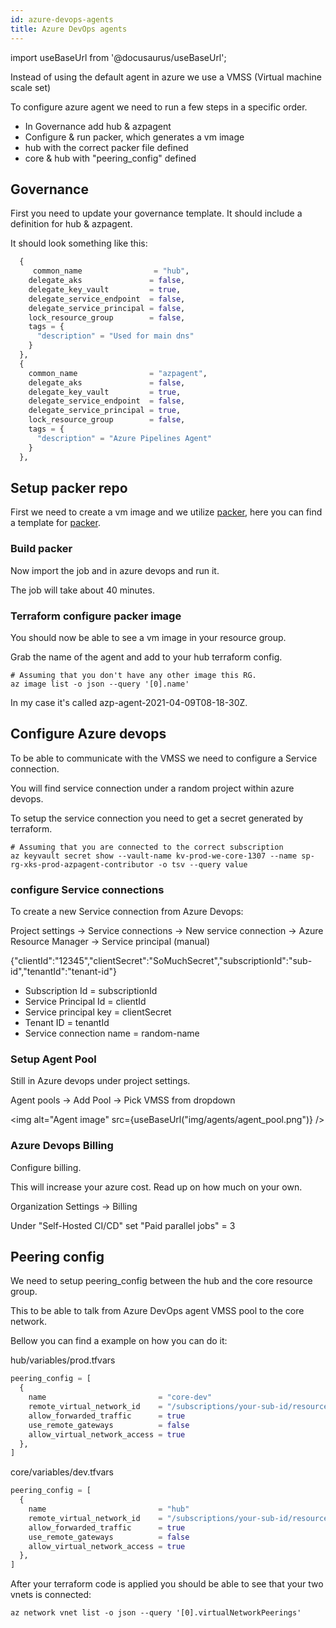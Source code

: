 ```yaml
---
id: azure-devops-agents
title: Azure DevOps agents
---
```


import useBaseUrl from '@docusaurus/useBaseUrl';

Instead of using the default agent in azure we use a VMSS (Virtual machine scale set)

To configure azure agent we need to run a few steps in a specific order.

- In Governance add hub & azpagent
- Configure & run packer, which generates a vm image
- hub with the correct packer file defined
- core & hub with "peering_config" defined

## Governance

First you need to update your governance template. It should include a definition for hub & azpagent.

It should look something like this:

```.tfvars
  {
     common_name                = "hub",
    delegate_aks               = false,
    delegate_key_vault         = true,
    delegate_service_endpoint  = false,
    delegate_service_principal = false,
    lock_resource_group        = false,
    tags = {
      "description" = "Used for main dns"
    }
  },
  {
    common_name                = "azpagent",
    delegate_aks               = false,
    delegate_key_vault         = true,
    delegate_service_endpoint  = false,
    delegate_service_principal = true,
    lock_resource_group        = false,
    tags = {
      "description" = "Azure Pipelines Agent"
    }
  },

```

## Setup packer repo

First we need to create a vm image and we utilize [packer](https://www.packer.io/), here you can find a template for [packer](https://github.com/XenitAB/packer-templates).

### Build packer

Now import the job and in azure devops and run it.

The job will take about 40 minutes.

### Terraform configure packer image

You should now be able to see a vm image in your resource group.

Grab the name of the agent and add to your hub terraform config.

```shell
# Assuming that you don't have any other image this RG.
az image list -o json --query '[0].name'
```

In my case it's called azp-agent-2021-04-09T08-18-30Z.

## Configure Azure devops

To be able to communicate with the VMSS we need to configure a Service connection.

You will find service connection under a random project within azure devops.

To setup the service connection you need to get a secret generated by terraform.

```shell
# Assuming that you are connected to the correct subscription
az keyvault secret show --vault-name kv-prod-we-core-1307 --name sp-rg-xks-prod-azpagent-contributor -o tsv --query value
```

### configure Service connections

To create a new Service connection from Azure Devops:

Project settings -> Service connections -> New service connection -> Azure Resource Manager -> Service principal (manual)

{"clientId":"12345","clientSecret":"SoMuchSecret","subscriptionId":"sub-id","tenantId":"tenant-id"}

- Subscription Id = subscriptionId
- Service Principal Id = clientId
- Service principal key = clientSecret
- Tenant ID = tenantId
- Service connection name = random-name

### Setup Agent Pool

Still in Azure devops under project settings.

Agent pools -> Add Pool -> Pick VMSS from dropdown

<img alt="Agent image" src={useBaseUrl("img/agents/agent_pool.png")} />

### Azure Devops Billing

Configure billing.

This will increase your azure cost. Read up on how much on your own.

Organization Settings -> Billing

Under "Self-Hosted CI/CD" set "Paid parallel jobs" = 3

## Peering config

We need to setup peering_config between the hub and the core resource group.

This to be able to talk from Azure DevOps agent VMSS pool to the core network.

Bellow you can find a example on how you can do it:

hub/variables/prod.tfvars

```.tfvars
peering_config = [
  {
    name                         = "core-dev"
    remote_virtual_network_id    = "/subscriptions/your-sub-id/resourceGroups/rg-dev-we-core/providers/Microsoft.Network/virtualNetworks/vnet-dev-we-core"
    allow_forwarded_traffic      = true
    use_remote_gateways          = false
    allow_virtual_network_access = true
  },
]
```

core/variables/dev.tfvars

```.tfvars
peering_config = [
  {
    name                         = "hub"
    remote_virtual_network_id    = "/subscriptions/your-sub-id/resourceGroups/rg-prod-we-hub/providers/Microsoft.Network/virtualNetworks/vnet-prod-we-hub"
    allow_forwarded_traffic      = true
    use_remote_gateways          = false
    allow_virtual_network_access = true
  },
]
```

After your terraform code is applied you should be able to see that your two vnets is connected:

```shell
az network vnet list -o json --query '[0].virtualNetworkPeerings'
```
